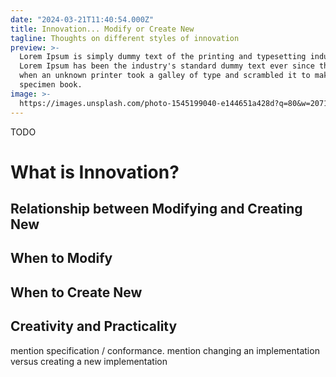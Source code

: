 ```yaml
---
date: "2024-03-21T11:40:54.000Z"
title: Innovation... Modify or Create New
tagline: Thoughts on different styles of innovation
preview: >-
  Lorem Ipsum is simply dummy text of the printing and typesetting industry.
  Lorem Ipsum has been the industry's standard dummy text ever since the 1500s,
  when an unknown printer took a galley of type and scrambled it to make a type
  specimen book.
image: >-
  https://images.unsplash.com/photo-1545199040-e144651a428d?q=80&w=2071&auto=format&fit=crop&ixlib=rb-4.0.3&ixid=M3wxMjA3fDB8MHxwaG90by1wYWdlfHx8fGVufDB8fHx8fA%3D%3D
---
```


TODO

# What is Innovation?

## Relationship between Modifying and Creating New

## When to Modify

## When to Create New

## Creativity and Practicality

mention specification / conformance. mention changing an implementation versus creating a new implementation